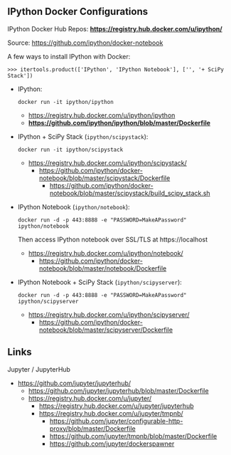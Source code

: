 ## IPython Docker Configurations

IPython Docker Hub Repos: **https://registry.hub.docker.com/u/ipython/**

Source: https://github.com/ipython/docker-notebook

A few ways to install IPython with Docker:

    >>> itertools.product(['IPython', 'IPython Notebook'], ['', '+ SciPy Stack'])


* IPython:

  ``docker run -it ipython/ipython``

  * https://registry.hub.docker.com/u/ipython/ipython
  * **https://github.com/ipython/ipython/blob/master/Dockerfile**

* IPython + SciPy Stack (``ipython/scipystack``):

  ``docker run -it ipython/scipystack``

  * https://registry.hub.docker.com/u/ipython/scipystack/
    * https://github.com/ipython/docker-notebook/blob/master/scipystack/Dockerfile
      * https://github.com/ipython/docker-notebook/blob/master/scipystack/build_scipy_stack.sh

* IPython Notebook (``ipython/notebook``):

  ``docker run -d -p 443:8888 -e "PASSWORD=MakeAPassword" ipython/notebook``

  Then access IPython notebook over SSL/TLS at https://localhost
  
  * https://registry.hub.docker.com/u/ipython/notebook/
    * https://github.com/ipython/docker-notebook/blob/master/notebook/Dockerfile
  
* IPython Notebook + SciPy Stack (``ipython/scipyserver``):

  ``docker run -d -p 443:8888 -e "PASSWORD=MakeAPassword" ipython/scipyserver``

  * https://registry.hub.docker.com/u/ipython/scipyserver/
      * https://github.com/ipython/docker-notebook/blob/master/scipyserver/Dockerfile

## Links

Jupyter / JupyterHub

* https://github.com/jupyter/jupyterhub/
  * https://github.com/jupyter/jupyterhub/blob/master/Dockerfile
  * https://registry.hub.docker.com/u/jupyter/
    * https://registry.hub.docker.com/u/jupyter/jupyterhub
    * https://registry.hub.docker.com/u/jupyter/tmpnb/
      * https://github.com/jupyter/configurable-http-proxy/blob/master/Dockerfile
      * https://github.com/jupyter/tmpnb/blob/master/Dockerfile
      * https://github.com/jupyter/dockerspawner